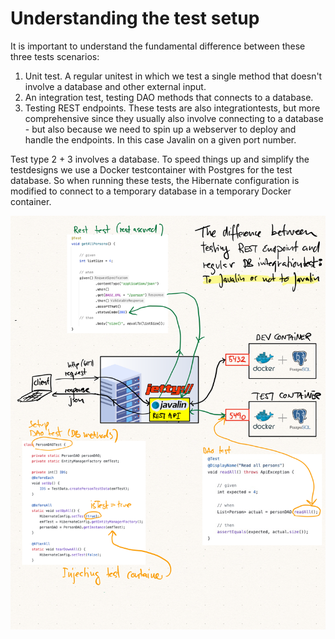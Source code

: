 # Understanding the test setup

It is important to understand the fundamental difference between these three tests scenarios:

1. Unit test. A regular unitest in which we test a single method that doesn't involve a database and other external input.
2. An integration test, testing DAO methods that connects to a database.
3. Testing REST endpoints. These tests are also integrationtests, but more comprehensive since they usually also involve connecting
to a database - but also because we need to spin up a webserver to deploy and handle the endpoints. In this case Javalin on a given port number.

Test type 2 + 3 involves a database. To speed things up and simplify the testdesigns we use a Docker testcontainer with Postgres
for the test database. So when running these tests, the Hibernate configuration is modified to connect to a temporary database in a temporary Docker container.

![The test setup](./images/javalin_test_map.png)